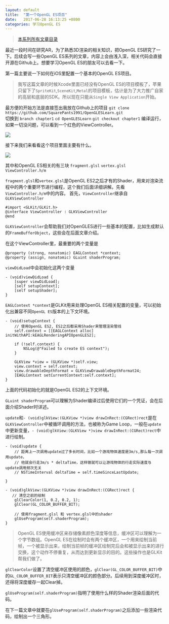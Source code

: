 ```yaml
---
layout: default
title:  "第一个OpenGL ES项目"
date:   2017-06-28 16:13:25 +0800
categories: 学习OpenGL ES 
---
```


> [本系列所有文章目录](http://www.jianshu.com/p/df4c8f9bc08d)

最近一段时间在研究AR，为了熟悉3D渲染的相关知识，把OpenGL ES研究了一下。后续会写一些OpenGL ES系列的文章，内容上会由浅入深，相关代码会直接开源在Github上。想要学习OpenGL ES的朋友可以去看一下。

第一篇主要说一下如何在iOS里配置一个基本的OpenGL ES项目。
> 我写这篇文章的时候Xcode里面已经没有OpenGL ES的项目模板了，苹果只留下了`SpriteKit`,`SceneKit`,`Metal`的项目模板，估计是为了大力推广自家的高层和底层的SDK。所以现在只能从`Single View Application`开始。

最方便的开始方法是直接签出我放在Github上的项目 
`git clone https://github.com/SquarePants1991/OpenGLESLearn.git`   
切换到 `branch chapter1`
`cd OpenGLESLearn`
`git checkout chapter1`
编译运行，如果一切没问题，可以看到一个红色的ViewController。

![](http://upload-images.jianshu.io/upload_images/2949750-642724d5ec425df5.png?imageMogr2/auto-orient/strip%7CimageView2/2/w/1240)


接下来我们来看看这个项目里面主要有什么。

![](http://upload-images.jianshu.io/upload_images/2949750-4a874ecaccd15109.png?imageMogr2/auto-orient/strip%7CimageView2/2/w/1240)

其中和OpenGL ES相关的有三块
`fragment.glsl`
`vertex.glsl`
`ViewController.h/m`

`fragment.glsl`和`vertex.glsl`是OpenGL ES2之后才有的Shader，用来对渲染流程中的两个重要环节进行编程，这个我们后面详细讲解。先看`ViewController.h/m`中的内容。
首先，`ViewController`继承自`GLKViewController`
```
#import <GLKit/GLKit.h>
@interface ViewController : GLKViewController
@end
```
`GLKViewController`会帮助我们对OpenGLES进行一些基本的配置，比如生成默认的`FrameBufferObject`，这些会在后面文章介绍。

在这个ViewController里，最重要的两个变量是
```
@property (strong, nonatomic) EAGLContext *context;
@property (assign, nonatomic) GLuint shaderProgram;
```
`viewDidLoad`中会初始化这两个变量
```
- (void)viewDidLoad {
    [super viewDidLoad];
    [self setupContext];
    [self setupShader];
}
```
`EAGLContext *context`是GLKit用来处理OpenGL ES相关配置的变量，可以初始化出兼容不同`OpenGL ES`版本的上下文环境。
```
- (void)setupContext {
    // 使用OpenGL ES2, ES2之后都采用Shader来管理渲染管线
    self.context = [[EAGLContext alloc] initWithAPI:kEAGLRenderingAPIOpenGLES2];
    
    if (!self.context) {
        NSLog(@"Failed to create ES context");
    }
    
    GLKView *view = (GLKView *)self.view;
    view.context = self.context;
    view.drawableDepthFormat = GLKViewDrawableDepthFormat24;
    [EAGLContext setCurrentContext:self.context];
}
```
上面的代码初始化的就是OpenGL ES2的上下文环境。

`GLuint shaderProgram`可以理解为Shader编译过后使用它们的一个凭证，会在后面介绍Shader时详述。

`update`和`- (void)glkView:(GLKView *)view drawInRect:(CGRect)rect`是在`GLKViewController`中被循环调用的方法，也被称为Game Loop，一般在`update`中更新变量，`- (void)glkView:(GLKView *)view drawInRect:(CGRect)rect`中进行绘制。
```
- (void)update {
    // 距离上一次调用update过了多长时间，比如一个游戏物体速度是3m/s,那么每一次调用update，
    // 他就会行走3m/s * deltaTime，这样做就可以让游戏物体的行走实际速度与update调用频次无关
    // NSTimeInterval deltaTime = self.timeSinceLastUpdate;
    
}

- (void)glkView:(GLKView *)view drawInRect:(CGRect)rect {
   // 清空之前的绘制
    glClearColor(1, 0.2, 0.2, 1);
    glClear(GL_COLOR_BUFFER_BIT);
    
    // 使用fragment.glsl 和 vertex.glsl中的shader
    glUseProgram(self.shaderProgram);
}
```
> OpenGL ES使用缓冲区来存储像素颜色深度等信息，缓冲区可以理解为一个字节数组。OpenGL ES在绘制时会有两个缓冲区，一个用来绘制当前帧，一个被显示出来，绘制当前帧的缓冲区绘制完后会和被显示出来的进行交换，这个动作不停重复，从而达到更新显示的目的。这些操作也是GLKit帮我们做了。

`glClearColor`设置了清空缓冲区使用的颜色，`glClear(GL_COLOR_BUFFER_BIT)`中的`GL_COLOR_BUFFER_BIT`表示只清空缓冲区的颜色部分。后续用到深度缓冲区时，还得将深度缓存一起Clear掉。

`glUseProgram(self.shaderProgram)`指明了使用什么样的Shader渲染后面的代码。

在下一篇文章中就要在`glUseProgram(self.shaderProgram)`之后添加一些渲染代码，绘制出一个三角形。